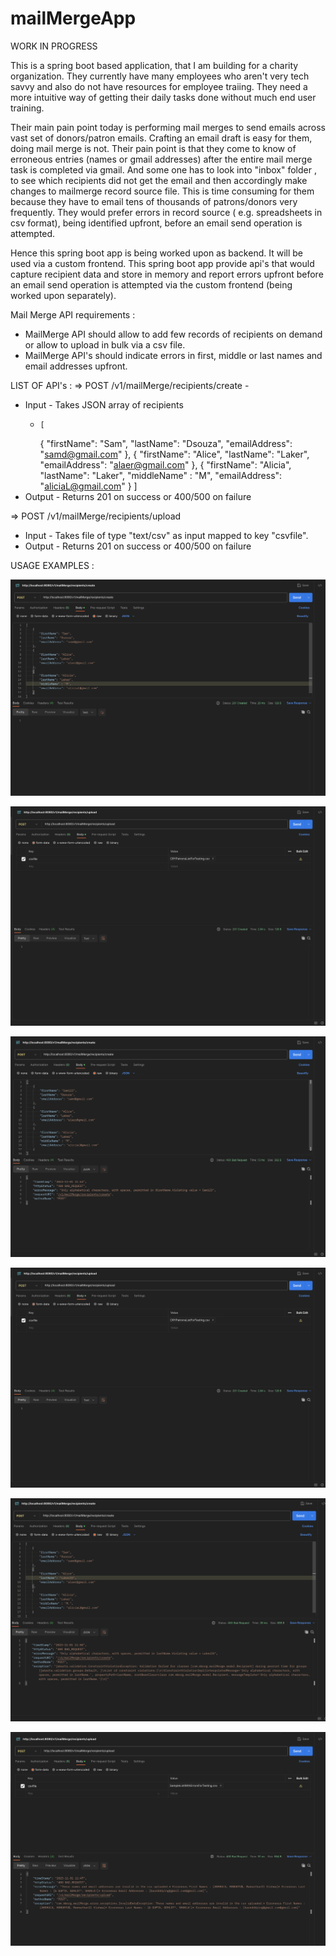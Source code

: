# mailMergeApp

WORK IN PROGRESS

This is a spring boot based application, that I am building for a charity organization.  They currently have many employees who aren't very tech savvy and also do not have resources for employee traiing. They need a more intuitive way of getting their daily tasks done without much end user training.

Their main pain point today is performing mail merges to send emails across vast set of donors/patron emails. Crafting an email draft is easy for them, doing mail merge is not. Their pain point is that they come to know of  erroneous entries (names or gmail addresses) after the entire mail merge task is completed via gmail. And some one has to look into "inbox" folder , to see which recipients did not get the email and then accordingly make changes to mailmerge record source file. This is time consuming for them because they have to email tens of thousands of patrons/donors very frequently. They would prefer errors in record source ( e.g. spreadsheets in csv format), being identified upfront, before an email send operation is attempted. 

Hence this spring boot app is being worked upon as backend. It will be used via a custom frontend. This spring boot app provide api's that would capture recipient data and store in memory and report errors upfront before an email send operation is attempted via the custom frontend (being worked upon separately).

Mail Merge API requirements : 
  - MailMerge API should allow to add few records of recipients on demand or allow to upload in bulk via a csv file.
  - MailMerge API's should indicate errors in first, middle or last names and email addresses upfront.

LIST OF API's :
=> POST /v1/mailMerge/recipients/create - 
  - Input - Takes JSON array of recipients 
      -     [
        {
            "firstName": "Sam",
            "lastName": "Dsouza",
            "emailAddress": "samd@gmail.com"
        },
        {
            "firstName": "Alice",
            "lastName": "Laker",
            "emailAddress": "alaer@gmail.com"
        },
        {
            "firstName": "Alicia",
            "lastName": "Laker",
            "middleName" : "M",
            "emailAddress": "aliciaL@gmail.com"
        }
    ]
  - Output - Returns 201 on success or 400/500 on failure

    
=> POST /v1/mailMerge/recipients/upload
  - Input - Takes file of type "text/csv" as input mapped to key "csvfile".
  - Output - Returns 201 on success or 400/500 on failure
    
   

USAGE EXAMPLES :

 ![Example of error handling with create api](https://github.com/monchrome/mailMergeApp/blob/main/images/Example%20of%20successful%20create%20api%20usage.png?raw=true)

 
 ![Example of error handling with update api](https://github.com/monchrome/mailMergeApp/blob/main/images/Example%20of%20successful%20update%20api%20usage.png?raw=true)


 ![Example of error handling with create api](https://github.com/monchrome/mailMergeApp/blob/main/images/Example%20of%20error%20handling%20with%20create%20api.png?raw=true)


![Example of error handling with update api](https://github.com/monchrome/mailMergeApp/blob/main/images/Example%20of%20successful%20update%20api%20usage.png?raw=true)


![Example of exception shown in create api response when show exception stack is enabled](https://github.com/monchrome/mailMergeApp/blob/main/images/Example%20of%20exception%20shown%20in%20create%20api%20response%20when%20show%20exception%20stack%20is%20enabled.png?raw=true)


![Example of exception shown in upload api response when show exception stack is enabled](https://github.com/monchrome/mailMergeApp/blob/main/images/Example%20of%20exception%20shown%20in%20upload%20api%20response%20when%20show%20exception%20stack%20is%20enabled%20.png?raw=true)

